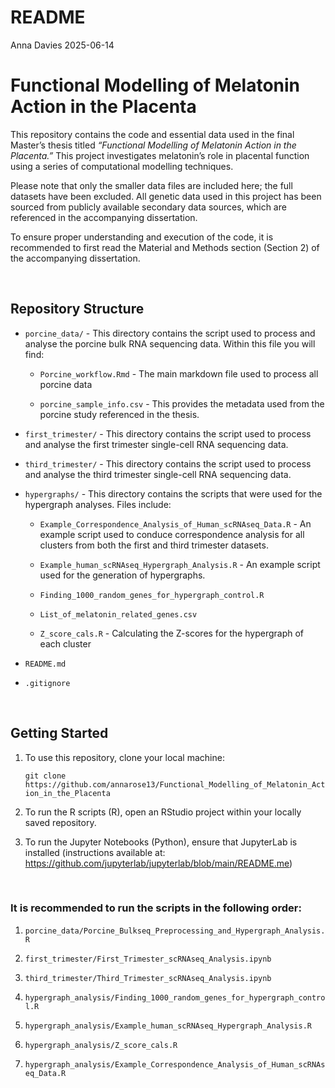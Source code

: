 
# README

Anna Davies 2025-06-14

# Functional Modelling of Melatonin Action in the Placenta

This repository contains the code and essential data used in the final
Master’s thesis titled *“Functional Modelling of Melatonin Action in the
Placenta.”* This project investigates melatonin’s role in placental
function using a series of computational modelling techniques.

Please note that only the smaller data files are included here; the full
datasets have been excluded. All genetic data used in this project has
been sourced from publicly available secondary data sources, which are
referenced in the accompanying dissertation.

To ensure proper understanding and execution of the code, it is
recommended to first read the Material and Methods section (Section 2)
of the accompanying dissertation.

<br>

## Repository Structure

-   `porcine_data/` - This directory contains the script used to process
    and analyse the porcine bulk RNA sequencing data. Within this file
    you will find:

    -   `Porcine_workflow.Rmd` - The main markdown file used to process
        all porcine data

    -   `porcine_sample_info.csv` - This provides the metadata used from
        the porcine study referenced in the thesis.

-   `first_trimester/` - This directory contains the script used to
    process and analyse the first trimester single-cell RNA sequencing
    data.

-   `third_trimester/` - This directory contains the script used to
    process and analyse the third trimester single-cell RNA sequencing
    data.

-   `hypergraphs/` - This directory contains the scripts that were used
    for the hypergraph analyses. Files include:

    -   `Example_Correspondence_Analysis_of_Human_scRNAseq_Data.R` - An
        example script used to conduce correspondence analysis for all
        clusters from both the first and third trimester datasets.

    -   `Example_human_scRNAseq_Hypergraph_Analysis.R` - An example
        script used for the generation of hypergraphs.

    -   `Finding_1000_random_genes_for_hypergraph_control.R`

    -   `List_of_melatonin_related_genes.csv`

    -   `Z_score_cals.R` - Calculating the Z-scores for the hypergraph
        of each cluster

-   `README.md`

-   `.gitignore`

<br>

## Getting Started

1.  To use this repository, clone your local machine:

    `git clone https://github.com/annarose13/Functional_Modelling_of_Melatonin_Action_in_the_Placenta`

2.  To run the R scripts (R), open an RStudio project within your
    locally saved repository.

3.  To run the Jupyter Notebooks (Python), ensure that JupyterLab is
    installed (instructions available at:
    <https://github.com/jupyterlab/jupyterlab/blob/main/README.me>)

<br>

### It is recommended to run the scripts in the following order:

1.  `porcine_data/Porcine_Bulkseq_Preprocessing_and_Hypergraph_Analysis.R`

2.  `first_trimester/First_Trimester_scRNAseq_Analysis.ipynb`

3.  `third_trimester/Third_Trimester_scRNAseq_Analysis.ipynb`

4.  `hypergraph_analysis/Finding_1000_random_genes_for_hypergraph_control.R`

5.  `hypergraph_analysis/Example_human_scRNAseq_Hypergraph_Analysis.R`

6.  `hypergraph_analysis/Z_score_cals.R`

7.  `hypergraph_analysis/Example_Correspondence_Analysis_of_Human_scRNAseq_Data.R`

<br>
